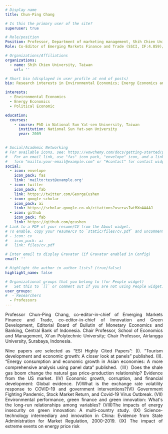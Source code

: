 ```yaml
---
# Display name
title: Chun-Ping Chang

# Is this the primary user of the site?
superuser: true

# Role/position
Position: Professor, Department of marketing management, Shih Chien University, Taiwan
Role: Co-Editor of Emerging Markets Finance and Trade (SSCI, IF:4.859)/ Editors-in-Chief of Innovation and Green Development

# Organizations/Affiliations
organizations:
  - name: Shih Chien University, Taiwan
    url: ''

# Short bio (displayed in user profile at end of posts)
bio: Research interests in Environmental Economics; Energy Economics and Political Economics.

interests:
  - Environmental Economics
  - Energy Economics
  - Political Economic

education:
  courses:
    - course: PhD in National Sun Yat-sen University, Taiwan
      institution: National Sun Yat-sen University
      year: 2009
    

# Social/Academic Networking
# For available icons, see: https://wowchemy.com/docs/getting-started/page-builder/#icons
#   For an email link, use "fas" icon pack, "envelope" icon, and a link in the
#   form "mailto:your-email@example.com" or "#contact" for contact widget.
social:
  - icon: envelope
    icon_pack: fas
    link: 'mailto:test@example.org'
  - icon: twitter
    icon_pack: fab
    link: https://twitter.com/GeorgeCushen
  - icon: google-scholar
    icon_pack: ai
    link: https://scholar.google.co.uk/citations?user=sIwtMXoAAAAJ
  - icon: github
    icon_pack: fab
    link: https://github.com/gcushen
# Link to a PDF of your resume/CV from the About widget.
# To enable, copy your resume/CV to `static/files/cv.pdf` and uncomment the lines below.
# - icon: cv
#   icon_pack: ai
#   link: files/cv.pdf

# Enter email to display Gravatar (if Gravatar enabled in Config)
email: ''

# Highlight the author in author lists? (true/false)
highlight_name: false

# Organizational groups that you belong to (for People widget)
#   Set this to `[]` or comment out if you are not using People widget.
user_groups:
#  - Researchers
  - Professors
---
```


<div style="text-align: justify">
Professor Chun-Ping Chang, co-editor-in-chief of Emerging Markets Finance and Trade, co-editor-in-chief of Innovation and Green Development, Editorial Board of Bullutin of Monetary Economics and Banking, Central Bank of Indonesia.  Chair Professor, School of Economics and Management, Xi'an Polytechnic University; Chair Professor, Airlangga University, Surabaya, Indonesia.

Nine papers are selected as “ESI Highly Cited Papers”: (I). “Tourism development and economic growth: A closer look at panels” published. (II). “Energy consumption and economic growth in Asian economies: A more comprehensive analysis using panel data” published.（III）Does the shale gas boom change the natural gas price-production relationship? Evidence from the US market. (IV) Economic growth, corruption, and financial development: Global evidence. (V)What is the exchange rate volatility response to COVID-19 and government interventions?(VI) Government Fighting Pandemic, Stock Market Return, and Covid-19 Virus Outbreak. (VII) Environmental performance, green finance and green innovation: What's the long-run relationships among variables? (VIII)The impacts of energy insecurity on green innovation: A multi-country study. (IX) Science-technology intermediary and innovation in China: Evidence from State Administration for Market Regulation, 2000-2019. (IX) The impact of extreme events on energy price risk
</div>

